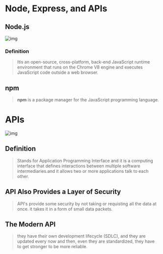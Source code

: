 # Node, Express, and APIs

## Node.js

![img](https://www.simform.com/wp-content/uploads/2019/11/Node.JS-Use-Cases-Cover-Image.png)

### Definition 
> Itis an open-source, cross-platform, back-end JavaScript runtime environment that runs on the Chrome V8 engine and executes JavaScript code outside a web browser.

## npm 

> **npm** is a package manager for the JavaScript programming language.

# APIs 
![img](https://codersera.com/blog/wp-content/uploads/2019/06/What-is-an-API.png)
## Definition
> Stands for Application Programming Interface and it is a computing interface that defines interactions between multiple software intermediaries.and it allows two or more applications talk to each other.


## API Also Provides a Layer of Security
> API's provide some security by not taking or requisting all the data at once. it takes it in a form of small data packets.

## The Modern API
> they have their own development lifecycle (SDLC), and they are updated every now and then, even they are standardized, they have to get stronger to be more reliable.
